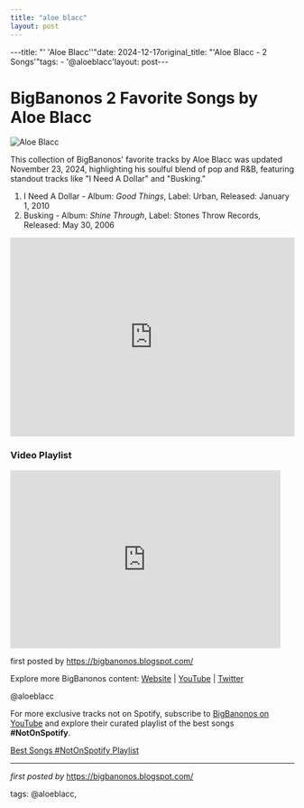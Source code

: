```yaml
---
title: "aloe blacc"
layout: post
---
```

---title: "' 'Aloe Blacc''"date: 2024-12-17original_title: "'Aloe Blacc - 2 Songs'"tags:  - '@aloeblacc'layout: post---<h1>BigBanonos 2 Favorite Songs by Aloe Blacc</h1><img alt="Aloe Blacc" src="https://i.guim.co.uk/img/static/sys-images/Guardian/Pix/pictures/2010/9/16/1284633457930/Aloe-Blacc-006.jpg?width=465&dpr=1&s=none&crop=none" /> <p>This collection of BigBanonos' favorite tracks by Aloe Blacc was updated November 23, 2024, highlighting his soulful blend of pop and R&B, featuring standout tracks like "I Need A Dollar" and "Busking."</p> <ol> <li>I Need A Dollar - Album: <i>Good Things</i>, Label: Urban, Released: January 1, 2010</li> <li>Busking - Album: <i>Shine Through</i>, Label: Stones Throw Records, Released: May 30, 2006</li></ol> <div> <iframe allow="autoplay; clipboard-write; encrypted-media; fullscreen; picture-in-picture" allowfullscreen="" frameborder="0" height="352" loading="lazy" src="https://open.spotify.com/embed/playlist/74H7dNnS9D9QqNRqffcHlj?utm_source=generator" width="100%"></iframe></div> <h3>Video Playlist</h3><div> <iframe allowfullscreen="" frameborder="0" height="315" src="https://www.youtube.com/embed/rLFZdexQ-NM?list=PLtuNtuTatqI2Ak13z9CYo9YoLWmjJhMR1" width="95%"></iframe> <p>first posted by https://bigbanonos.blogspot.com/</p></div> <div> <p>Explore more BigBanonos content: <a href="https://bigbanonos.blogspot.com/">Website</a> | <a href="https://www.youtube.com/@BigBanonos">YouTube</a> | <a href="https://x.com/bigbanonos">Twitter</a></p></div> <!--Tags--><p>@aloeblacc</p><!--Subscribe and Playlist Links--><div>    <p>For more exclusive tracks not on Spotify, subscribe to <a href="https://www.youtube.com/@BigBanonos" target="_blank">BigBanonos on YouTube</a> and explore their curated playlist of the best songs <strong>#NotOnSpotify</strong>.</p>    <p><a href="https://www.youtube.com/playlist?list=PLtuNtuTatqI0kFahUCbtbfenC_ET5O_tr" target="_blank">Best Songs #NotOnSpotify Playlist<br /></a></p></div><hr /><p><em>first posted by</em> <a href="https://bigbanonos.blogspot.com/" rel="noopener" target="_new">https://bigbanonos.blogspot.com/</a></p><p>tags: @aloeblacc,</p>
